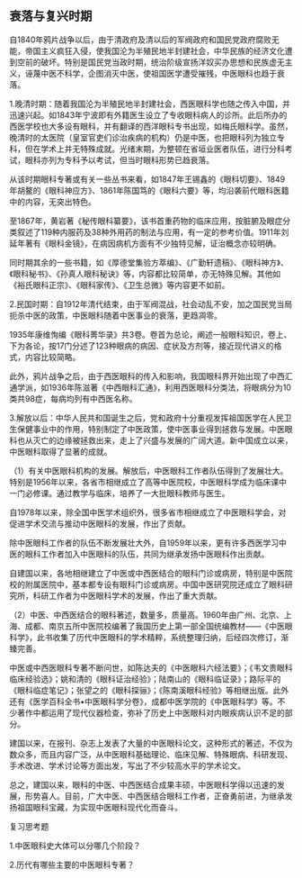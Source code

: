 ## 衰落与复兴时期

自1840年鸦片战争以后，由于清政府及清以后的军阀政府和国民党政府腐败无能，帝国主义疯狂入侵，使我国沦为半殖民地半封建社会，中华民族的经济文化遭到空前的破坏。特别是国民党当政时期，统治阶级宣扬洋奴买办思想和民族虚无主义，诬蔑中医不科学，企图消灭中医，使祖国医学遭受摧残，中医眼科也趋于衰落。

1.晚清时期：随着我国沦为半殖民地半封建社会，西医眼科学也随之传入中国，并迅速兴起。如1843年宁波即有外籍医生设立了专收眼科病人的诊所。此后所办的西医学校也大多设有眼科，并有翻译的西洋眼科专书出现，如梅氏眼科学。虽然，晚清时的太医院（皇室官吏们诊治疾病的机构）仍是中医，也把眼科列为独立专科，但在学术上并无特殊成就。光绪末期，为整顿在省垣业医者队伍，进行分科考试，眼科亦列为专科予以考试，但当时眼科形势已趋衰落。

从该时期眼科专著或有关一些丛书来看，如1847年王锡鑫的《眼科切要》、1849年胡鳌的《眼科神应方》、1861年陈国笃的《眼科六要》等，均沿袭前代眼科医籍中的内容，无突出特色。

至1867年，黄岩著《秘传眼科纂要》，该书首重药物的临床应用，按脏腑及眼症分类叙述了119种内服药及38种外用药的制法与应用，有一定的参考价值。1911年刘延年著有《眼科金镜》，在病因病机方面有不少独特见解，证治概念亦较明确。

同时期其余的一些书籍，如《厚德堂集验方萃编》、《广勤轩遗稿》、《眼科神方》、《眼科秘书》、《孙真人眼科秘诀》等，内容都比较简单，亦无特殊见解。其他如《裕氏眼科正宗》、《眼科家传》、《卫生总微》等内容更不如前。

2.民国时期：自1912年清代结束，由于军阀混战，社会动乱不安，加之国民党当局扼杀中医的政策，中医眼科随着中医事业的衰落，更趋凋零。

1935年康维恂编《眼科菁华录》共3卷。卷首为总论，阐述一般眼科知识，卷上、下为各论，按17门分述了123种眼病的病因、症状及方剂等，接近现代讲义的格式，内容比较简略。

此外，鸦片战争之后，由于西医眼科的传入和影响，我国眼科界开始出现了中西汇通学派，如1936年陈滋著《中西眼科汇通》，利用西医眼科分类法，将眼病分为10类共98症，每病均列有中西医名称。

3.解放以后：中华人民共和国诞生之后，党和政府十分重视发挥祖国医学在人民卫生保健事业中的作用，特别制定了中医政策，使中医事业得到拯救与发展。中医眼科也从灭亡的边缘被拯救出来，走上了兴盛与发展的广阔大道。新中国成立以来，中医眼科取得了显著的成就。

（1）有关中医眼科机构的发展。解放后，中医眼科工作者队伍得到了发展壮大。特别是1956年以来，各省市相继成立了高等中医院校，中医眼科学成为临床课中一门必修课。通过教学与临床，培养了一大批眼科教师与医生。

自1978年以来，除全国中医学术组织外，很多省市相继成立了中医眼科学会，对促进学术交流与推动中医眼科的发展，作出了贡献。

除中医眼科工作者的队伍不断发展壮大外，自1959年以来，更有许多西医学习中医的眼科工作者加入中医眼科的队伍，共同为继承发扬中医眼科作出贡献。

自建国以来，各地相继建立了中医或中西医结合的眼科门诊或病房，特别是中医院校的附属医院中，基本都专设有眼科门诊或病房。中国中医研究院还成立了眼科研究所，科研工作者为中医眼科学术的发展，作出了重大贡献。

（2）中医、中西医结合的眼科著述，数量多，质量高。1960年由广州、北京、上海、成都、南京五所中医院校编著了我国历史上第一部全国统编教材——《中医眼科学》，此书收集了历代中医眼科的学术精粹，系统整理归纳，后经四次修订，渐臻完善。

中医或中西医眼科专著不断问世，如陈达夫的《中医眼科六经法要》；《韦文贵眼科临床经验选》；姚和清的《眼科证治经验》；陆南山的《眼科临证录》；路际平的《眼科临症笔记》；张望之的《眼科探骊》；《陈南溪眼科经验》等相继出版。此外还有《医学百科全书•中医眼科学分卷》，成都中医学院的《中医眼科学》等。不少著作中都运用了现代仪器检查，弥补了历史上中医眼科对内眼疾病认识不足的部分。

建国以来，在报刊、杂志上发表了大量的中医眼科论文，这种形式的著述，不仅为数众多，而且内容广泛，从中医眼科基础理论、临床见解、特殊眼病、科研发现、手术改进、学术讨论等方面出发，写出了不少较高水平的学术论文。

总之，建国以来，眼科的中医、中西医结合成果丰硕，中医眼科学得以迅速的发展，形势喜人。目前，广大中医、中西医结合眼科工作者，正奋勇前进，为继承发扬祖国眼科宝藏，为实现中医眼科现代化而奋斗。

复习思考题

1.中医眼科史大体可以分哪几个阶段？

2.历代有哪些主要的中医眼科专著？
